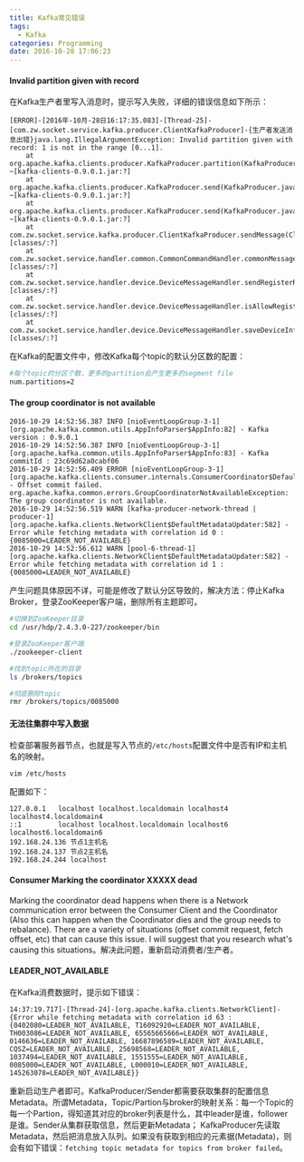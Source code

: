 ```yaml
---
title: Kafka常见错误
tags:
  - Kafka
categories: Programming
date: 2016-10-28 17:06:23
---
```



#### Invalid partition given with record

在Kafka生产者里写入消息时，提示写入失败，详细的错误信息如下所示：

```
[ERROR]-[2016年-10月-28日16:17:35.083]-[Thread-25]-[com.zw.socket.service.kafka.producer.ClientKafkaProducer]-{生产者发送消息出错}java.lang.IllegalArgumentException: Invalid partition given with record: 1 is not in the range [0...1].
	at org.apache.kafka.clients.producer.KafkaProducer.partition(KafkaProducer.java:671) ~[kafka-clients-0.9.0.1.jar:?]
	at org.apache.kafka.clients.producer.KafkaProducer.send(KafkaProducer.java:430) ~[kafka-clients-0.9.0.1.jar:?]
	at org.apache.kafka.clients.producer.KafkaProducer.send(KafkaProducer.java:339) ~[kafka-clients-0.9.0.1.jar:?]
	at com.zw.socket.service.kafka.producer.ClientKafkaProducer.sendMessage(ClientKafkaProducer.java:102) [classes/:?]
	at com.zw.socket.service.handler.common.CommonCommandHandler.commonMessageWriteIntoKafka(CommonCommandHandler.java:95) [classes/:?]
	at com.zw.socket.service.handler.device.DeviceMessageHandler.sendRegisterResult(DeviceMessageHandler.java:175) [classes/:?]
	at com.zw.socket.service.handler.device.DeviceMessageHandler.isAllowRegisted(DeviceMessageHandler.java:161) [classes/:?]
	at com.zw.socket.service.handler.device.DeviceMessageHandler.saveDeviceInfo(DeviceMessageHandler.java:216) [classes/:?]
```

<!-- more -->

在Kafka的配置文件中，修改Kafka每个topic的默认分区数的配置：

```Bash
#每个topic的分区个数，更多的partition会产生更多的segment file
num.partitions=2
```

#### The group coordinator is not available

```
2016-10-29 14:52:56.387 INFO [nioEventLoopGroup-3-1][org.apache.kafka.common.utils.AppInfoParser$AppInfo:82] - Kafka version : 0.9.0.1
2016-10-29 14:52:56.387 INFO [nioEventLoopGroup-3-1][org.apache.kafka.common.utils.AppInfoParser$AppInfo:83] - Kafka commitId : 23c69d62a0cabf06
2016-10-29 14:52:56.409 ERROR [nioEventLoopGroup-3-1][org.apache.kafka.clients.consumer.internals.ConsumerCoordinator$DefaultOffsetCommitCallback:489] - Offset commit failed.
org.apache.kafka.common.errors.GroupCoordinatorNotAvailableException: The group coordinator is not available.
2016-10-29 14:52:56.519 WARN [kafka-producer-network-thread | producer-1][org.apache.kafka.clients.NetworkClient$DefaultMetadataUpdater:582] - Error while fetching metadata with correlation id 0 : {0085000=LEADER_NOT_AVAILABLE}
2016-10-29 14:52:56.612 WARN [pool-6-thread-1][org.apache.kafka.clients.NetworkClient$DefaultMetadataUpdater:582] - Error while fetching metadata with correlation id 1 : {0085000=LEADER_NOT_AVAILABLE}
```

产生问题具体原因不详，可能是修改了默认分区导致的，解决方法：停止Kafka Broker，登录ZooKeeper客户端，删除所有主题即可。

```Bash
#切换到ZooKeeper目录
cd /usr/hdp/2.4.3.0-227/zookeeper/bin

#登录ZooKeeper客户端
./zookeeper-client

#找到topic所在的目录
ls /brokers/topics

#彻底删除topic
rmr /brokers/topics/0085000
```

#### 无法往集群中写入数据

检查部署服务器节点，也就是写入节点的`/etc/hosts`配置文件中是否有IP和主机名的映射。

```
vim /etc/hosts
```

配置如下：

```
127.0.0.1   localhost localhost.localdomain localhost4 localhost4.localdomain4
::1         localhost localhost.localdomain localhost6 localhost6.localdomain6
192.168.24.136 节点1主机名
192.168.24.137 节点2主机名
192.168.24.244 localhost
```

#### Consumer Marking the coordinator XXXXX dead

Marking the coordinator dead happens when there is a Network communication error between the Consumer Client and the Coordinator (Also this can happen when the Coordinator dies and the group needs to rebalance). There are a variety of situations (offset commit request, fetch offset, etc) that can cause this issue. I will suggest that you research what's causing this situations。解决此问题，重新启动消费者/生产者。

#### LEADER\_NOT\_AVAILABLE

在Kafka消费数据时，提示如下错误：

```
14:37:19.717]-[Thread-24]-[org.apache.kafka.clients.NetworkClient]-{Error while fetching metadata with correlation id 63 : {0402080=LEADER_NOT_AVAILABLE, T16092920=LEADER_NOT_AVAILABLE, TH003086=LEADER_NOT_AVAILABLE, 65565665666=LEADER_NOT_AVAILABLE, 0146636=LEADER_NOT_AVAILABLE, 16687896589=LEADER_NOT_AVAILABLE, CQSZ=LEADER_NOT_AVAILABLE, 25698568=LEADER_NOT_AVAILABLE, 1037494=LEADER_NOT_AVAILABLE, 1551555=LEADER_NOT_AVAILABLE, 0085000=LEADER_NOT_AVAILABLE, L000010=LEADER_NOT_AVAILABLE, 145263078=LEADER_NOT_AVAILABLE}}
```

重新启动生产者即可。KafkaProducer/Sender都需要获取集群的配置信息Metadata。所谓Metadata，Topic/Partion与broker的映射关系：每一个Topic的每一个Partion，得知道其对应的broker列表是什么，其中leader是谁，follower是谁。Sender从集群获取信息，然后更新Metadata； KafkaProducer先读取Metadata，然后把消息放入队列。如果没有获取到相应的元素据(Metadata)，则会有如下错误：`fetching topic metadata for topics from broker failed`。
